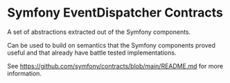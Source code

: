 Symfony EventDispatcher Contracts
=================================

A set of abstractions extracted out of the Symfony components.

Can be used to build on semantics that the Symfony components proved useful and
that already have battle tested implementations.

See https://github.com/symfony/contracts/blob/main/README.md for more information.
